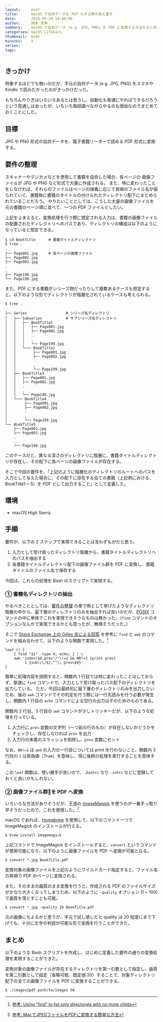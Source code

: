 ```yaml
---
layout:     post
title:      macOS で自炊データを PDF 化する際の覚え書き
date:       2019-04-29 14:00:00
author:     岡本 悠希
summary:    macOS で自炊データ (e.g. JPG, PNG) を PDF に変換する方法をまとめました。
categories: macOS Lifehack
thumbnail:  book
minutes:    5
series:
tags:
---
```


## きっかけ

特筆するほどでも無いのだが、手元の自炊データ (e.g. JPG, PNG) をスマホや Kindle で読みたかったのがきっかけだった。

もちろんやり方はいろいろあるとは思うし、自動化も普通にやればできるだろうという見通しはあったが、いちいち毎回調べながらやるのも億劫なのでまとめておくことにした。

## 目標

JPG や PNG 形式の自炊データを、電子書籍リーダーで読める PDF 形式に変換する。

## 要件の整理

スキャナーやデジカメなどを使用して書籍を自炊した場合、各ページの 画像ファイルが JPG や PNG など形式で大量に作成される。
また、特に変わったことをしなければ、それらのファイルはページの順番に応じて昇順のファイル名が振られていて、書籍毎に書籍のタイトルの付けられたディレクトリ配下にまとめられていることだろう。
やりたいこととしては、こうした大量の画像ファイルを元の書籍のページ順に並べて、一つの PDF ファイルとしたい。

上記をふまえると、変換処理を行う際に想定される入力は、書籍の画像ファイルの配置されたディレクトリへのパスであり、ディレクトリの構成は以下のようになっていると想定できる。

```
$ cd BookTitle      # 書籍タイトルディレクトリ
$ tree .
.
├── Page001.jpg     # 各ページの画像ファイル
├── Page002.jpg
├── Page003.jpg
.
.
├── Page198.jpg
└── Page199.jpg
```

また、PDF にする書籍がシリーズ物だったりして複数あるケースも想定すると、以下のような形でディレクトリが階層化されているケースも考えられる。

```
$ tree .
.
├── Series                  # シリーズ名ディレクトリ
│   ├── Subseries           # サブシリーズ名ディレクトリ
│   │   ├── BookTitle1
│   │   │   ├── Page001.jpg
│   │   │   ├── Page002.jpg
│   │   │   .
│   │   │   .
│   │   │   └── Page199.jpg
│   │   └─── BookTitle2
│   │        ├── Page001.jpg
│   │        ├── Page002.jpg
│   │        .
│   │        .
│   │        └── Page199.jpg
│   ├── BookTitle3
│   │   ├── Page001.jpg
│   │   ├── Page002.jpg
│   │   .
│   │   .
│   │   └── Page199.jpg
│   └─── BookTitle4
│        ├── Page001.jpg
│        ├── Page002.jpg
│        .
│        .
│        └── Page199.jpg
└── BookTitle5
    ├── Page001.jpg
    ├── Page002.jpg
    .
    .
    └── Page199.jpg
```

このケースだと、異なる深さのディレクトリに階層に、書籍タイトルディレクトリが存在し、その配下に各ページの画像ファイルが存在する。

そこで今回の要件を、「上記のように階層化のディレクトリのルートへのパスを入力として与えた場合に、その配下に存在する全ての書籍（上記例における、BookTitle1 ~ 5）を PDF として出力すること」として定義した。

## 環境

- macOS High Sierra

## 手順

要件が、以下の 2 ステップで実現できることは言わずもがだと思う。

1. 入力として受け取ったディレクトリ階層から、書籍タイトルディレクトリへのパスを抽出する
2. 各書籍タイトルディレクトリ配下の画像ファイル群を PDF に変換し、書籍タイトルのファイル名で保存する

今回は、これらの処理を Bash のスクリプトで実現する。

### ① 書籍名ディレクトリの抽出

やるべきこととしては、[要件の整理](#要件の整理) の章で例として挙げたようなディレクトリ階層の中から、最下層のディレクトリのみを抽出すれば良いのだが、[POSIX](http://pubs.opengroup.org/onlinepubs/9699919799/) コマンドの中に単体でこれを実現できそうなものは無かった。（`find` コマンドのオプションなんかで実現できるかとも思ったが、無理そうだった。）

そこで [Stack Exchange 上の Gilles 氏による回答](https://superuser.com/questions/195879/using-find-to-list-only-directories-with-no-more-childs) を参考に `find` と `awk` のコマンドを組み合わせて、以下のような関数で実現した。[^1]

```
leaf () {
    { find "$1" -type d; echo; } | \
    awk 'index($0,prev"/")!=1 && NR!=1 {print prev}
         1 {sub(/\/$/,""); prev=$0}'
}
```

簡単に処理内容を説明すると、関数内 1 行目では特に変わったことはしておらず、普通に `find` コマンドで、入力として受け取ったパス配下のディレクトリを出力している。
ただ、今回は最終的に最下層のディレクトリのみを出力したいため、後の `awk` コマンドでその判定を行う際には一行先読みを行う必要が発生し、関数内 1 行目の `echo` コマンドによる空行の出力はそのためのものである。

関数内 2 行目、3 行目の `awk` コマンドが少しトリッキーだが、以下のような処理を行っている。

1. 入力行に `prev` 変数の文字列（一つ前の行のもの）が存在しないかどうかをチェックし、存在しなければ `prev` を出力
2. 入力行の末尾のスラッシュを削除し、`prev` 変数にセット

なお、`NR!=1` は `awk` の入力の一行目については print を行わないこと、関数内 3 行目の `1` は真偽値（True）を意味し、常に後続の処理を実行することを意味する。

この `leaf` 関数は、使い勝手が良いので、`.bashrc` なり `.zshrc` などに登録しておくと良いかもしれない。

### ② 画像ファイル群を PDF へ変換

いろいろな方法がありそうだが、王道の [ImageMagick](https://imagemagick.org/) を使うのが一番手っ取り早そうだったので、これを使用した。[^2]

macOS であれば、[Homebrew](https://brew.sh/index_ja) を使用して、以下のコマンド一つで ImageMagick のインストールが行える。

```
$ brew install imagemagick 
```

上記コマンドで ImageMagick をインストールすると、`convert` というコマンドが使用可能になり、以下のように画像ファイルを PDF へ変換が可能となる。

```
$ convert *.jpg BookTitle.pdf
```

変換対象の画像ファイルを上記のようにワイルドカード指定すると、ファイル名の昇順で PDF のページに変換される。

また、そのままの画質のまま変換を行うと、作成される PDF のファイルサイズがかなり大きくなってしまうため、以下のように `-quality` オプション (1 ~ 100) で画質を落とすことも可能。

```
$ convert *.jpg -quality 20 BookTitle.pdf
```

元の画像にもよるかと思うが、手元で試し感じだと quality は 20 程度にまで下げても、十分に文字の判読が可能な形で変換を行うことができた。

## まとめ

以下のような Bash スクリプトを作成し、はじめに定義した要件の通りの変換処理を実現することができた。

<script src="https://gist.github.com/okamotoyuki/bfe2094b496cd4375a414071646fc9d8.js"></script>

変換対象の画像ファイルが存在するディレクトリを第一引数として指定し、画質を第二引数として指定（省略可能、既定値 20）することで、対象ディレクトリ配下の全ての画像ファイルを PDF に変換することができる。 

```
$ ./images2pdf path/to/images 50
```

[^1]: [参考: Using “find” to list only directories with no more childs](https://superuser.com/questions/195879/using-find-to-list-only-directories-with-no-more-childs)
[^2]: [参考: MacでJPEGファイルをPDFに変換する簡単な方法](https://qiita.com/kujirahand/items/4703545211de9f46bb52)